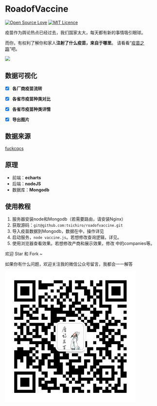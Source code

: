 # RoadofVaccine
[![Open Source Love](https://badges.frapsoft.com/os/v1/open-source.svg?v=103)](https://github.com/ellerbrock/open-source-badge/) [![MIT Licence](https://badges.frapsoft.com/os/mit/mit.svg?v=103)](https://opensource.org/licenses/mit-license.php)

疫苗作为舆论热点已经过去，我们国家太大，每天都有新的事情吸引眼球。

而你，有权利了解你和家人**注射了什么疫苗，来自于哪里**。
请看看“[疫苗之路](http://www.tangsan.name/vaccinenoharm)”吧。

![](screenshot/vaccine.gif)


## 数据可视化
- [x] **各厂商疫苗流转**
- [x] **各省市疫苗种类对比**
- [x] **各省市疫苗种类详情**
- [x] **导出图片**


## 数据来源
[fuckcqcs](https://github.com/fuckcqcs/fuckcqcs)


##  原理
- 前端：**echarts**
- 后端：**nodeJS**
- 数据库：**Mongodb**


## 使用教程
1. 服务器安装node和Mongodb（若需要路由，请安装Nginx）
2. 获取源码：`git@github.com:tsichiro/roadofvaccine.git`
3. 导入疫苗数据到Mongodb，数据在[](csv)中，操作详见[](src/import.sh)
4. 启动服务，`node vaccine.js`。若想修改查询逻辑，详见[](src/vaccine.js)。
5. 使用浏览器查看效果。若想修改产商和展示效果，修改 [](src/vaccine.html)中的companies等。

欢迎 Star 和 Fork ~

如果你有什么问题，欢迎关注我的微信公众号留言，我都会一一解答

![](screenshot/qrcode_tsichiro11.jpg)



